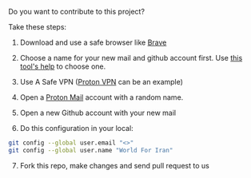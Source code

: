 Do you want to contribute to this project?

Take these steps:

1. Download and use a safe browser like [Brave](https://brave.com/)

2. Choose a name for your new mail and github account first. Use [this tool's help](https://name-generator.io/Game-Name) to choose one.

3. Use A Safe VPN ([Proton VPN](https://protonvpn.com/) can be an example)

4. Open a [Proton Mail](https://mail.proton.me) account with a random name.

5. Open a new Github account with your new mail

6. Do this configuration in your local:

```bash
git config --global user.email "<>"
git config --global user.name "World For Iran"
```

7. Fork this repo, make changes and send pull request to us